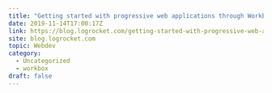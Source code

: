 ```yaml
---
title: "Getting started with progressive web applications through Workbox and service workers"
date: 2019-11-14T17:00:17Z
link: https://blog.logrocket.com/getting-started-with-progressive-web-applications-through-workbox-and-service-workers/?utm_medium=RSS&utm_source=hune
site: blog.logrocket.com
topic: Webdev
category:
  - Uncategorized
  - workbox
draft: false
---
```

